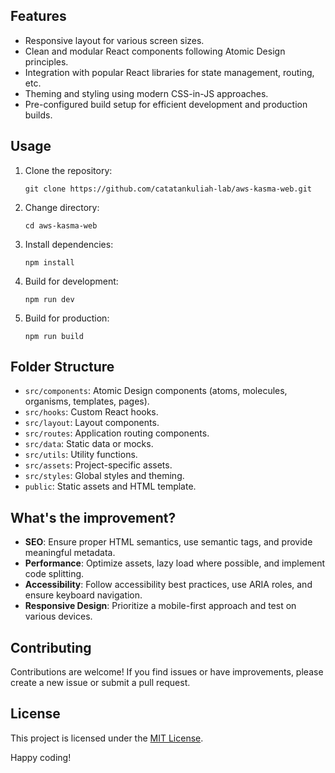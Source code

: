 ## Features

- Responsive layout for various screen sizes.
- Clean and modular React components following Atomic Design principles.
- Integration with popular React libraries for state management, routing, etc.
- Theming and styling using modern CSS-in-JS approaches.
- Pre-configured build setup for efficient development and production builds.

## Usage

1. Clone the repository: 
   ```
   git clone https://github.com/catatankuliah-lab/aws-kasma-web.git
   ```

2. Change directory: 
   ```
   cd aws-kasma-web
   ```

3. Install dependencies:
   ```
   npm install
   ```
   
4. Build for development:
   ```
   npm run dev
   ```

5. Build for production:
   ```
   npm run build
   ```

## Folder Structure

- `src/components`: Atomic Design components (atoms, molecules, organisms, templates, pages).
- `src/hooks`: Custom React hooks.
- `src/layout`: Layout components.
- `src/routes`: Application routing components.
- `src/data`: Static data or mocks.
- `src/utils`: Utility functions.
- `src/assets`: Project-specific assets.
- `src/styles`: Global styles and theming.
- `public`: Static assets and HTML template.

## What's the improvement?
- **SEO**: Ensure proper HTML semantics, use semantic tags, and provide meaningful metadata.
- **Performance**: Optimize assets, lazy load where possible, and implement code splitting.
- **Accessibility**: Follow accessibility best practices, use ARIA roles, and ensure keyboard navigation.
- **Responsive Design**: Prioritize a mobile-first approach and test on various devices.

## Contributing

Contributions are welcome! If you find issues or have improvements, please create a new issue or submit a pull request.

## License

This project is licensed under the [MIT License](LICENSE).

Happy coding!
